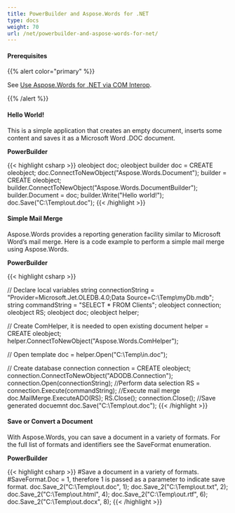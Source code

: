 ```yaml
---
title: PowerBuilder and Aspose.Words for .NET
type: docs
weight: 70
url: /net/powerbuilder-and-aspose-words-for-net/
---
```


#### **Prerequisites**
{{% alert color="primary" %}} 

See [Use Aspose.Words for .NET via COM Interop](/words/net/use-aspose-words-for-net-via-com-interop/).

{{% /alert %}} 
#### **Hello World!**
This is a simple application that creates an empty document, inserts some content and saves it as a Microsoft Word .DOC document.

**PowerBuilder**

{{< highlight csharp >}}
oleobject doc;
oleobject builder
doc = CREATE oleobject;
doc.ConnectToNewObject("Aspose.Words.Document");
builder = CREATE oleobject;
builder.ConnectToNewObject("Aspose.Words.DocumentBuilder");
builder.Document = doc;
builder.Write("Hello world!");
doc.Save("C:\Temp\out.doc");
{{< /highlight >}}
#### **Simple Mail Merge**
Aspose.Words provides a reporting generation facility similar to Microsoft Word’s mail merge. Here is a code example to perform a simple mail merge using Aspose.Words.

**PowerBuilder**

{{< highlight csharp >}}

// Declare local variables
string connectionString = "Provider=Microsoft.Jet.OLEDB.4.0;Data Source=C:\Temp\myDb.mdb";
string commandString = "SELECT * FROM Clients";
oleobject connection;
oleobject RS;
oleobject doc;
oleobject helper;

// Create ComHelper, it is needed to open existing document
helper = CREATE oleobject;
helper.ConnectToNewObject("Aspose.Words.ComHelper");

// Open template
doc = helper.Open("C:\Temp\in.doc");

// Create database connection
connection = CREATE oleobject;
connection.ConnectToNewObject("ADODB.Connection");
connection.Open(connectionString);
//Perform data selection
RS = connection.Execute(commandString);
//Execute mail merge
doc.MailMerge.ExecuteADO(RS);
RS.Close();
connection.Close();
//Save generated docuemnt
doc.Save("C:\Temp\out.doc");
{{< /highlight >}}
#### **Save or Convert a Document**
With Aspose.Words, you can save a document in a variety of formats. For the full list of formats and identifiers see the SaveFormat enumeration.

**PowerBuilder**

{{< highlight csharp >}}
#Save a document in a variety of formats.
#SaveFormat.Doc = 1, therefore 1 is passed as a parameter to indicate save format.
doc.Save_2("C:\Temp\out.doc", 1);
doc.Save_2("C:\Temp\out.txt", 2);
doc.Save_2("C:\Temp\out.html", 4);
doc.Save_2("C:\Temp\out.rtf", 6);
doc.Save_2("C:\Temp\out.docx", 8);
{{< /highlight >}}
